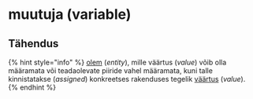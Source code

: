 # muutuja \(variable\)

## Tähendus

{% hint style="info" %}
[olem](olem-entity.md) \(_entity_\), mille väärtus \(_value_\) võib olla määramata või teadaolevate piiride vahel määramata, kuni talle kinnistatakse \(_assigned_\) konkreetses rakenduses tegelik [väärtus](andmevaeaertus-data-value.md) \(_value_\).
{% endhint %}

